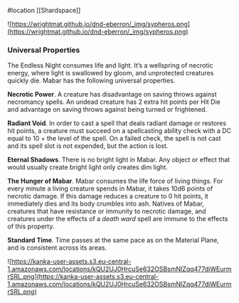  #location [[Shardspace]]

![https://wrightmat.github.io/dnd-eberron/_img/sypheros.png](https://wrightmat.github.io/dnd-eberron/_img/sypheros.png)

### Universal Properties

The Endless Night consumes life and light. It’s a wellspring of necrotic energy, where light is swallowed by gloom, and unprotected creatures quickly die. Mabar has the following universal properties.

**Necrotic Power**. A creature has disadvantage on saving throws against necromancy spells. An undead creature has 2 extra hit points per Hit Die and advantage on saving throws against being turned or frightened.

**Radiant Void**. In order to cast a spell that deals radiant damage or restores hit points, a creature must succeed on a spellcasting ability check with a DC equal to 10 + the level of the spell. On a failed check, the spell is not cast and its spell slot is not expended, but the action is lost.

**Eternal Shadows**. There is no bright light in Mabar. Any object or effect that would usually create bright light only creates dim light.

**The Hunger of Mabar**. Mabar consumes the life force of living things. For every minute a living creature spends in Mabar, it takes 10d6 points of necrotic damage. If this damage reduces a creature to 0 hit points, it immediately dies and its body crumbles into ash. Natives of Mabar, creatures that have resistance or immunity to necrotic damage, and creatures under the effects of a *death ward* spell are immune to the effects of this property.

**Standard Time**. Time passes at the same pace as on the Material Plane, and is consistent across its areas.

![https://kanka-user-assets.s3.eu-central-1.amazonaws.com/locations/kQU2UJ0HrcuSe632OSBsmNIZqq477diWEurmrSRL.png](https://kanka-user-assets.s3.eu-central-1.amazonaws.com/locations/kQU2UJ0HrcuSe632OSBsmNIZqq477diWEurmrSRL.png)
